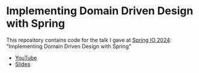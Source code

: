 # Implementing Domain Driven Design with Spring

This repository contains code for the talk I gave at [Spring IO 2024](https://2024.springio.net/sessions/implementing-domain-driven-design-with-spring/): "Implementing Domain Driven Design with Spring"

- [YouTube](https://www.youtube.com/watch?v=VGhg6Tfxb60)
- [Slides](https://speakerdeck.com/maciejwalkowiak/implementing-domain-driven-desing-with-spring)
